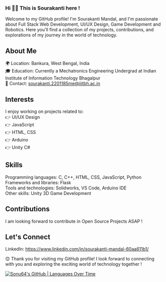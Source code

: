 ### Hi 👋👋  This is Sourakanti here !
Welcome to my GitHub profile! I'm Sourakanti Mandal, and I'm passionate about Full Stack Web Development, UI/UX Design, Game Development and Robotics. Here you'll find a collection of my projects, contributions, and explorations of my journey in the world of technology.

## About Me
🌍 Location: Bankura, West Bengal, India  
🎓 Education: Currently a Mechatronics Engineering Undergrad at Indian Institute of Information Technology Bhagalpur  
📧 Contact: sourakanti.2201185me@iiitbh.ac.in  

## Interests  
I enjoy working on projects related to:  
👉 UI/UX Design  
👉 JavaScript  
👉 HTML, CSS  
👉 Arduino  
👉 Unity C#  

## Skills
Programming languages: C, C++, HTML, CSS, JavaScript, Python   
Frameworks and libraries: Flask   
Tools and technologies: Solidworks, VS Code, Arduino IDE      
Other skills: Unity 3D Game Development 


## Contributions
I am looking forward to contribute in Open Source Projects ASAP !   

## Let's Connect
LinkedIn: https://www.linkedin.com/in/sourakanti-mandal-60aa611b1/

😊 Thank you for visiting my GitHub profile! I look forward to connecting with you and exploring the exciting world of technology together !


[![Sonu64's GitHub | Languages Over Time](https://stats.quine.sh/Sonu64/languages-over-time?theme=dark)](https://quine.sh)

